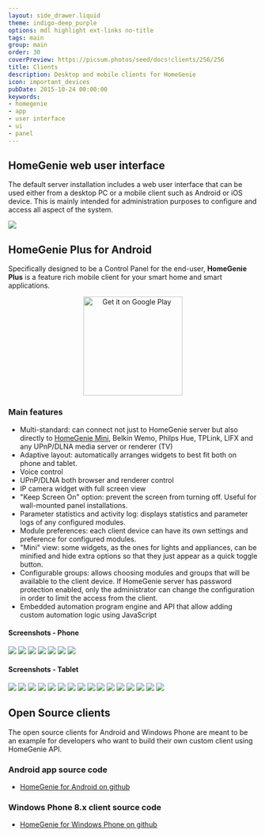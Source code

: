```yaml
---
layout: side_drawer.liquid
theme: indigo-deep_purple
options: mdl highlight ext-links no-title
tags: main
group: main
order: 30
coverPreview: https://picsum.photos/seed/docs!clients/256/256
title: Clients
description: Desktop and mobile clients for HomeGenie
icon: important_devices
pubDate: 2015-10-24 00:00:00
keywords:
- homegenie
- app
- user interface
- ui
- panel
---
```


## HomeGenie web user interface

The default server installation includes a web user interface that can be used either from a desktop PC or a mobile client such as Android or iOS device.
This is mainly intended for administration purposes to configure and access all aspect of the system.

<div class="media-container">
    <img self="size-medium" src="images/dashboard_page_01.jpg">
</div>

<a name="HomeGeniePlus"></a>
## HomeGenie Plus for Android

Specifically designed to be a Control Panel for the end-user, **HomeGenie Plus** is a feature rich mobile client for your smart home and smart applications.

<div align="center">
<a href="https://play.google.com/store/apps/details?id=com.glabs.homegenieplus&utm_source=global_co&utm_medium=prtnr&utm_content=Mar2515&utm_campaign=PartBadge&pcampaignid=MKT-AC-global-none-all-co-pr-py-PartBadges-Oct1515-1"><img width="200" alt="Get it on Google Play" src="https://play.google.com/intl/en_us/badges/images/apps/en-play-badge-border.png" /></a>
</div>

### Main features

- Multi-standard: can connect not just to HomeGenie server but also directly to [HomeGenie Mini](https://github.com/genielabs/homegenie-mini), Belkin Wemo, Philps Hue, TPLink, LIFX and any UPnP/DLNA media server or renderer (TV)
- Adaptive layout: automatically arranges widgets to best fit both on phone and tablet.
- Voice control
- UPnP/DLNA both browser and renderer control
- IP camera widget with full screen view
- "Keep Screen On" option: prevent the screen from turning off. Useful for wall-mounted panel installations.
- Parameter statistics and activity log: displays statistics and parameter logs of any configured modules.
- Module preferences: each client device can have its own settings and preference for configured modules.
- "Mini" view: some widgets, as the ones for lights and appliances, can be minified and hide extra options so that they just appear as a quick toggle button.
- Configurable groups: allows choosing modules and groups that will be available to the client device. If HomeGenie server has password protection enabled, only the administrator can change the configuration in order to limit the access from the client.
- Embedded automation program engine and API that allow adding custom automation logic using JavaScript

#### Screenshots - Phone

<div class="media-container visible-on-ready" ctrl z-load="@lib/controllers/view-pager" z-lazy="false"
    data-o-slide="true" data-o-paging="true">
    <!--img self="size-medium" src="images/hgplus/hg_phone_00.jpg" /-->
    <img self="size-medium" src="images/hgplus/hg_phone_01.jpg" />
    <img self="size-medium" src="images/hgplus/hg_phone_02.jpg" />
    <img self="size-medium" src="images/hgplus/hg_phone_03.jpg" />
    <img self="size-medium" src="images/hgplus/hg_phone_04.jpg" />
    <img self="size-medium" src="images/hgplus/hg_phone_05.jpg" />
    <img self="size-medium" src="images/hgplus/hg_phone_06.jpg" />
    <img self="size-medium" src="images/hgplus/hg_phone_07.jpg" />
</div>


#### Screenshots - Tablet

<div class="media-container visible-on-ready" ctrl z-load="@lib/controllers/view-pager" z-lazy="false"
    data-o-slide="true" data-o-paging="true">
    <img self="size-medium" src="images/hgplus/hgplus_13.jpg" />
    <img self="size-medium" src="images/hgplus/hg_tablet_01.jpg" />
    <img self="size-medium" src="images/hgplus/hg_tablet_02.jpg" />
    <img self="size-medium" src="images/hgplus/hg_tablet_03.jpg" />
    <img self="size-medium" src="images/hgplus/hg_tablet_05.jpg" />
    <img self="size-medium" src="images/hgplus/hg_tablet_06.jpg" />
    <img self="size-medium" src="images/hgplus/hg_tablet_08.jpg" />
    <img self="size-medium" src="images/hgplus/hgplus_04.jpg" />
    <img self="size-medium" src="images/hgplus/hgplus_05.jpg" />
    <img self="size-medium" src="images/hgplus/hgplus_06.jpg" />
    <img self="size-medium" src="images/hgplus/hgplus_07.jpg" />
    <img self="size-medium" src="images/hgplus/hgplus_08.jpg" />
    <img self="size-medium" src="images/hgplus/hgplus_09.jpg" />
    <img self="size-medium" src="images/hgplus/hgplus_11.jpg" />
    <img self="size-medium" src="images/hgplus/hgplus_12.jpg" />
    <img self="size-medium" src="images/hgplus/hgplus_14.jpg" />
</div>


## Open Source clients

The open source clients for Android and Windows Phone are meant to be an example for developers who want to build their own custom client
using HomeGenie API.

### Android app source code

- [HomeGenie for Android on github](https://github.com/genielabs/HomeGenie-Android)

### Windows Phone 8.x client source code

- [HomeGenie for Windows Phone on github](https://github.com/genielabs/HomeGenie-WindowsPhone)

